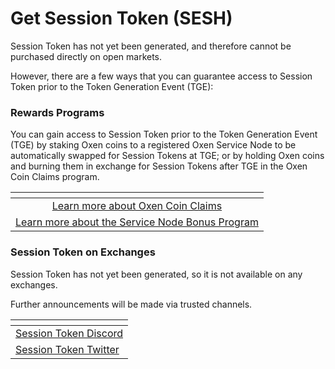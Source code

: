 # Get Session Token (SESH)

Session Token has not yet been generated, and therefore cannot be purchased directly on open markets.&#x20;

However, there are a few ways that you can guarantee access to Session Token prior to the Token Generation Event (TGE):

### Rewards Programs

You can gain access to Session Token prior to the Token Generation Event (TGE) by staking Oxen coins to a registered Oxen Service Node to be automatically swapped for Session Tokens at TGE; or by holding Oxen coins and burning them in exchange for Session Tokens after TGE in the Oxen Coin Claims program.

<table data-view="cards"><thead><tr><th align="center"></th></tr></thead><tbody><tr><td align="center"><a href="../rewards-programs/oxen-coin-claims.md">Learn more about Oxen Coin Claims</a></td></tr><tr><td align="center"><a href="../rewards-programs/service-node-bonus-program.md">Learn more about the Service Node Bonus Program</a></td></tr></tbody></table>

### Session Token on Exchanges

Session Token has not yet been generated, so it is not available on any exchanges.

Further announcements will be made via trusted channels.

<table data-view="cards"><thead><tr><th></th></tr></thead><tbody><tr><td><a href="https://discord.gg/sessiontoken">Session Token Discord</a></td></tr><tr><td><a href="https://twitter.com/session_token">Session Token Twitter</a></td></tr></tbody></table>

